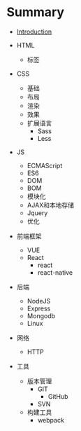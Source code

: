 # Summary

* [Introduction](README.md)
* HTML
  * 标签
* CSS
  * 基础
  * 布局
  * 渲染
  * 效果
  * 扩展语言
    * Sass
    * Less
* JS

  * ECMAScript
  * ES6
  * DOM
  * BOM
  * 模块化
  * AJAX和本地存储
  * Jquery
  * 优化

* 前端框架

  * VUE
  * React
    * react
    * react-native

* 后端
  * NodeJS
  * Express
  * Mongodb
  * Linux
* 网络
  * HTTP
* 工具
  * 版本管理
    * GIT
      * GitHub
    * SVN
  * 构建工具
    * webpack



